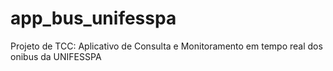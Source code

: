# app_bus_unifesspa
Projeto de TCC: Aplicativo de Consulta e Monitoramento em tempo real dos onibus da UNIFESSPA
